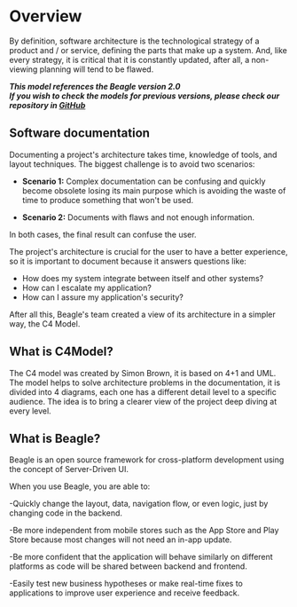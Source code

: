 
# **Overview**

By definition, software architecture is the technological strategy of a product and / or service, defining the parts that make up a system. And, like every strategy, it is critical that it is constantly updated, after all, a non-viewing planning will tend to be flawed.

<b><i> This model references the Beagle version 2.0 <br>
If you wish to check the models for previous versions, please check our repository in [GitHub](https://github.com/ZupIT/beagle-c4model/tree/v1.0.1)
</i></b>

## **Software documentation**

Documenting a project's architecture takes time, knowledge of tools, and layout techniques. The biggest challenge is to avoid two scenarios:

* **Scenario 1:** Complex documentation can be confusing and quickly become obsolete losing its main purpose which is avoiding the waste of time to produce something that won't be used.

* **Scenario 2:** Documents with flaws and not enough information.

In both cases, the final result can confuse the user.

The project's architecture is crucial for the user to have a better experience, so it is important to document because it answers questions like:

* How does my system integrate between itself and other systems?
* How can I escalate my application?
* How can I assure my application's security?

After all this, Beagle's team created a view of its architecture in a simpler way, the C4 Model.

## **What is C4Model?**

The C4 model was created by Simon Brown, it is based on 4+1 and UML. The model helps to solve architecture problems in the documentation, it is divided into 4 diagrams, each one has a different detail level to a specific audience. The idea is to bring a clearer view of the project deep diving at every level.

## **What is Beagle?**

Beagle is an open source framework for cross-platform development using the concept of Server-Driven UI.

When you use Beagle, you are able to:

-Quickly change the layout, data, navigation flow, or even logic, just by changing code in the backend.

-Be more independent from mobile stores such as the App Store and Play Store because most changes will not need an in-app update.

-Be more confident that the application will behave similarly on different platforms as code will be shared between backend and frontend.

-Easily test new business hypotheses or make real-time fixes to applications to improve user experience and receive feedback.
